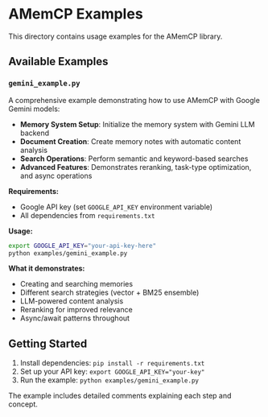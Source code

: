 # AMemCP Examples

This directory contains usage examples for the AMemCP library.

## Available Examples

### `gemini_example.py`

A comprehensive example demonstrating how to use AMemCP with Google Gemini models:

- **Memory System Setup**: Initialize the memory system with Gemini LLM backend
- **Document Creation**: Create memory notes with automatic content analysis
- **Search Operations**: Perform semantic and keyword-based searches
- **Advanced Features**: Demonstrates reranking, task-type optimization, and async operations

**Requirements:**
- Google API key (set `GOOGLE_API_KEY` environment variable)
- All dependencies from `requirements.txt`

**Usage:**
```bash
export GOOGLE_API_KEY="your-api-key-here"
python examples/gemini_example.py
```

**What it demonstrates:**
- Creating and searching memories
- Different search strategies (vector + BM25 ensemble)
- LLM-powered content analysis
- Reranking for improved relevance
- Async/await patterns throughout

## Getting Started

1. Install dependencies: `pip install -r requirements.txt`
2. Set up your API key: `export GOOGLE_API_KEY="your-key"`
3. Run the example: `python examples/gemini_example.py`

The example includes detailed comments explaining each step and concept.
